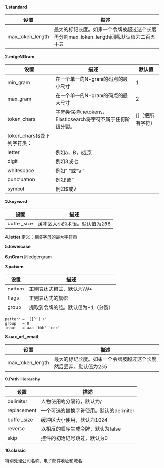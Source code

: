 **1.standard**

|设置|描述|
|----|----|
|max\_token\_length|最大的标记长度。如果一个令牌被超过这个长度再分割max\_token\_length间隔.默认值为二百五十五|

**2.edgeNGram**

|设置|描述|默认值|
|---|---|---|
|min_gram|在一个单一的N-gram的码点的最小尺寸|1|
|max_gram|在一个单一的N-gram的码点的最大尺寸|2
|token_chars|字符类保持thetokens，Elasticsearch将字符不属于任何阶级分裂。|[]（把所有字符）
|token_chars接受下列字符类：||
|letter	|例如a，B，ï或京
|digit	|例如3或七|
|whitespace	|例如" "或“\n”|
|punctuation	|例如!或“|
|symbol	|例如$或√|

**3.keyword**

|设置|描述|
|---|---|
|buffer_size|缓冲区大小的术语。默认值为256|

**4.letter**
定义：相邻字母的最大字符串

**5.lowercase**

**6.nGram**
同edgengram

**7.pattern**

|设置|描述|
|---|---|
|pattern|正则表达式模式，默认为\W+|
|flags|正则表达式的旗帜|
|group|提取到令牌的组。默认值为-1（分裂）|

```
pattern = '([^']+)'
group   = 0
input   = aaa 'bbb' 'ccc'
```

**8.uax_url_email**

|设置|描述|
|---|---|
|max\_token\_length|最大的标记长度。如果一个令牌被超过这个长度然后丢弃。默认值为255|

**9.Path Hierarchy**

|设置|描述|
|--|--|
|delimiter|人物使用的分隔符，默认为/|
|replacement|一个可选的替换字符使用。默认的delimiter|
|buffer_size|缓冲区大小使用，默认为1024|
|reverse|以相反的顺序生成令牌，默认为false|
|skip|控件的初始记号跳过，默认为0|

**10.classic**

特别处理公司名称、电子邮件地址和域名